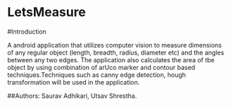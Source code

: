 # LetsMeasure

#Introduction

A android application that utilizes computer vision to measure dimensions of any regular object (length, breadth, radius, diameter etc) and the angles between any two edges. The application also calculates the area of tbe object by using combination of arUco marker and contour based techniques.Techniques such as canny edge detection, hough transformation will be used in the application.

##Authors: Saurav Adhikari, Utsav Shrestha.
